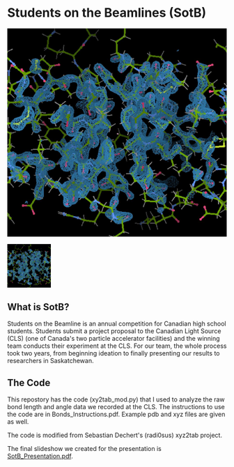 # Students on the Beamlines (SotB)

![Molecular Structure](https://github.com/AkiraY1/StudentsOnTheBeamline/blob/main/Media/MolecStructure.png?raw=true)

<img src="https://github.com/AkiraY1/StudentsOnTheBeamline/blob/main/Media/MolecStructure.png" width="100" height="100">

## What is SotB?

Students on the Beamline is an annual competition for Canadian high school students. Students submit a project proposal to the Canadian Light Source (CLS) (one of Canada's two particle accelerator facilities) and the winning team conducts their experiment at the CLS. For our team, the whole process took two years, from beginning ideation to finally presenting our results to researchers in Saskatchewan.

## The Code

This repostory has the code (xy2tab_mod.py) that I used to analyze the raw bond length and angle data we recorded at the CLS. The instructions to use the code are in Bonds_Instructions.pdf. Example pdb and xyz files are given as well.

The code is modified from Sebastian Dechert's (radi0sus) xyz2tab project.

The final slideshow we created for the presentation is [SotB_Presentation.pdf](https://github.com/AkiraY1/StudentsOnTheBeamline/blob/main/SotB_Presentation.pdf).
